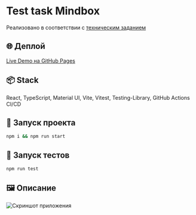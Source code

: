 # Test task Mindbox

Реализовано в соответствии с [техническим заданием](https://docs.google.com/document/d/1n7IZTHK4Q7PEPZuA3hXkCEz_AuRvjcP-Eoswcn_xAeM/edit?tab=t.0)

## 🌐 Деплой

[Live Demo на GitHub Pages](https://max-tetslav.github.io/test_mindbox/)

## 📦 Stack

React, TypeScript, Material UI, Vite, Vitest, Testing-Library, GitHub Actions CI/CD

## 🚀 Запуск проекта

```bash
npm i && npm run start
```

## 🧪 Запуск тестов

```bash
npm run test
```

## 🖼️ Описание

![Скриншот приложения](https://github.com/user-attachments/assets/83f6fe9b-43bf-4454-abb0-59b18605a2cb)
